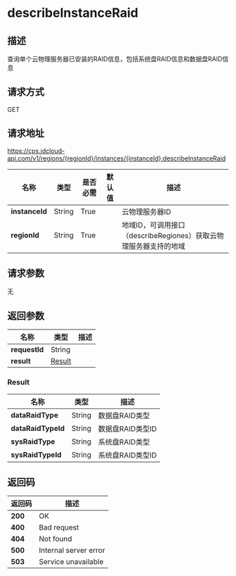 # describeInstanceRaid


## 描述
查询单个云物理服务器已安装的RAID信息，包括系统盘RAID信息和数据盘RAID信息

## 请求方式
GET

## 请求地址
https://cps.jdcloud-api.com/v1/regions/{regionId}/instances/{instanceId}:describeInstanceRaid

|名称|类型|是否必需|默认值|描述|
|---|---|---|---|---|
|**instanceId**|String|True||云物理服务器ID|
|**regionId**|String|True||地域ID，可调用接口（describeRegiones）获取云物理服务器支持的地域|

## 请求参数
无


## 返回参数
|名称|类型|描述|
|---|---|---|
|**requestId**|String||
|**result**|[Result](##Result)||


### <a name="Result">Result</a>
|名称|类型|描述|
|---|---|---|
|**dataRaidType**|String|数据盘RAID类型|
|**dataRaidTypeId**|String|数据盘RAID类型ID|
|**sysRaidType**|String|系统盘RAID类型|
|**sysRaidTypeId**|String|系统盘RAID类型ID|

## 返回码
|返回码|描述|
|---|---|
|**200**|OK|
|**400**|Bad request|
|**404**|Not found|
|**500**|Internal server error|
|**503**|Service unavailable|

